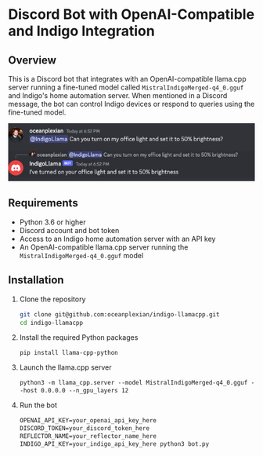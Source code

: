 # Discord Bot with OpenAI-Compatible and Indigo Integration
## Overview

This is a Discord bot that integrates with an OpenAI-compatible llama.cpp server running a fine-tuned model called `MistralIndigoMerged-q4_0.gguf` and Indigo's home automation server. When mentioned in a Discord message, the bot can control Indigo devices or respond to queries using the fine-tuned model.

![Example chat between bot and user](img/indigo.png)

## Requirements

- Python 3.6 or higher
- Discord account and bot token
- Access to an Indigo home automation server with an API key
- An OpenAI-compatible llama.cpp server running the `MistralIndigoMerged-q4_0.gguf` model

## Installation

1. Clone the repository
   ```bash
   git clone git@github.com:oceanplexian/indigo-llamacpp.git
   cd indigo-llamacpp
   ```

2. Install the required Python packages
   ```
   pip install llama-cpp-python
   ```

3. Launch the llama.cpp server
   ```
   python3 -m llama_cpp.server --model MistralIndigoMerged-q4_0.gguf --host 0.0.0.0 --n_gpu_layers 12
   ```

4. Run the bot
   ```
   OPENAI_API_KEY=your_openai_api_key_here DISCORD_TOKEN=your_discord_token_here REFLECTOR_NAME=your_reflector_name_here INDIGO_API_KEY=your_indigo_api_key_here python3 bot.py
   ```
